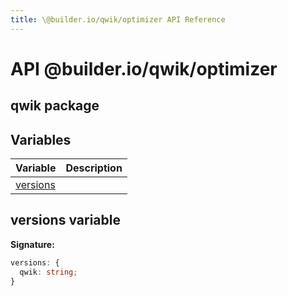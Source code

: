 ```yaml
---
title: \@builder.io/qwik/optimizer API Reference
---
```


# **API** @builder.io/qwik/optimizer

## qwik package

## Variables

| Variable                       | Description |
| ------------------------------ | ----------- |
| [versions](./qwik.versions.md) |             |

## versions variable

**Signature:**

```typescript
versions: {
  qwik: string;
}
```
